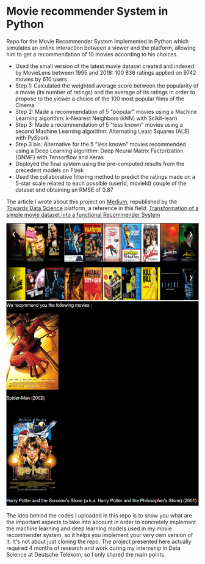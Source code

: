 # Movie recommender System in Python
Repo for the Movie Recommender System implemented in Python which simulates an online interaction between a viewer and the platform, allowing him to get a recommendation of 10 movies according to his choices.

* Used the small version of the latest movie dataset created and indexed by MovieLens between 1995 and 2018: 100 836 ratings applied on 9742 movies by 610 users
* Step 1: Calculated the weighted average score between the popularity of a movie (its number of ratings) and the average of its ratings in order to propose to the viewer a choice of the 100 most popular films of the Cinema
* Step 2: Made a recommendation of 5 "popular" movies using a Machine Learning algorithm: k-Nearest Neighbors (kNN) with Scikit-learn
* Step 3: Made a recommendation of 5 "less known" movies using a second Machine Learning algorithm: Alternating Least Squares (ALS) with PySpark
* Step 3 bis: Alternative for the 5 "less known" movies recommended using a Deep Learning algorithm: Deep Neural Matrix Factorization (DNMF) with Tensorflow and Keras
* Deployed the final system using the pre-computed results from the precedent models on Flask
* Used the collaborative filtering method to predict the ratings made on a 5-star scale related to each possible (userId, movieId) couple of the dataset and obtaining an RMSE of 0.87

The article I wrote about this project on [Medium](https://amine-zaamoun.medium.com/), republished by the [Towards Data Science](https://towardsdatascience.com/) platform, a reference in this field: [Transformation of a simple movie dataset into a functional Recommender System](https://towardsdatascience.com/transformation-of-a-simple-movie-dataset-into-a-functional-recommender-system-89c2a5a668c)

![](https://github.com/Zaamine/Zaamine/blob/main/images/recommender_system-screenshot_1.PNG)
![](https://github.com/Zaamine/Zaamine/blob/main/images/recommender_system-screenshot_2.PNG)

The idea behind the codes I uploaded in this repo is to show you what are the important aspects to take into account in order to concretely implement the machine learning and deep learning models used in my movie recommender system, so it helps you implement your very own version of it. It's not about just cloning the repo. The project presented here actually required 4 months of research and work during my internship in Data Science at Deutsche Telekom, so I only shared the main points.
